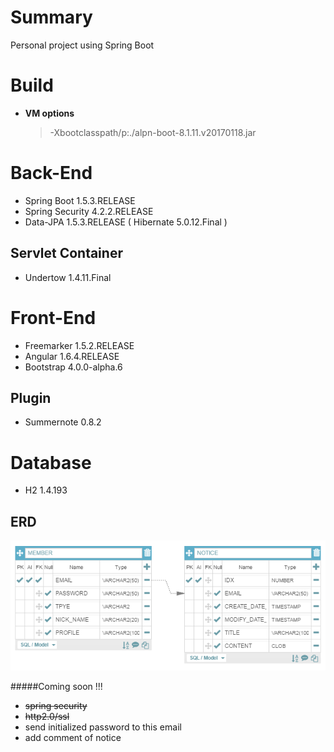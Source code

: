 # Summary

Personal project using Spring Boot

# Build

* **VM options**

    > -Xbootclasspath/p:./alpn-boot-8.1.11.v20170118.jar

# Back-End

* Spring Boot 1.5.3.RELEASE
* Spring Security 4.2.2.RELEASE
* Data-JPA 1.5.3.RELEASE ( Hibernate 5.0.12.Final )

## Servlet Container

* Undertow 1.4.11.Final

# Front-End

* Freemarker 1.5.2.RELEASE
* Angular 1.6.4.RELEASE
* Bootstrap 4.0.0-alpha.6

## Plugin

* Summernote 0.8.2

# Database

* H2 1.4.193

## ERD

![alt tag](./erd.png)


#####Coming soon !!!

* ~~spring security~~
* ~~http2.0/ssl~~
* send initialized password to this email
* add comment of notice